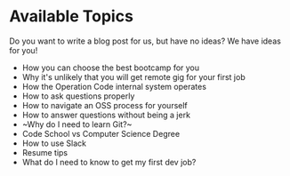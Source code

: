 # Available Topics
Do you want to write a blog post for us, but have no ideas? We have ideas for you! 

- How you can choose the best bootcamp for you
- Why it's unlikely that you will get remote gig for your first job
- How the Operation Code internal system operates
- How to ask questions properly
- How to navigate an OSS process for yourself
- How to answer questions without being a jerk
- ~Why do I need to learn Git?~
- Code School vs Computer Science Degree
- How to use Slack
- Resume tips
- What do I need to know to get my first dev job?